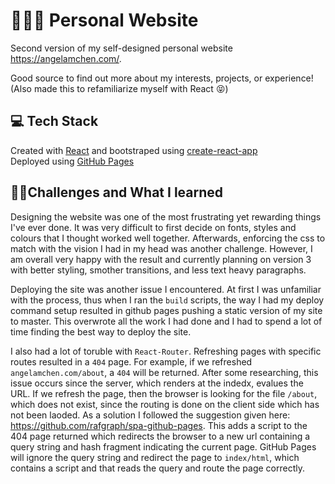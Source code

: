 # 👩🏻‍💻 Personal Website

Second version of my self-designed personal website https://angelamchen.com/. 

Good source to find out more about my interests, projects, or experience! (Also made this to refamiliarize myself with 
React 😝)

## 💻 Tech Stack

Created with [React](https://reactjs.org/) and bootstraped using [create-react-app](https://reactjs.org/docs/create-a-new-react-app.html)\
Deployed using [GitHub Pages](https://pages.github.com/)

## 👩‍🎓Challenges and What I learned

Designing the website was one of the most frustrating yet rewarding things I've ever done. It was very difficult to first decide on fonts, styles and colours that I thought worked well together. Afterwards, enforcing the css to match with the vision I had in my head was another challenge. However, I am overall very happy with the result and currently planning on version 3 with better styling, smother transitions, and less text heavy paragraphs.

Deploying the site was another issue I encountered. At first I was unfamiliar with the process, thus when I ran the `build` scripts, the way I had my deploy command setup resulted in github pages pushing a static version of my site to master. This overwrote all the work I had done and I had to spend a lot of time finding the best way to deploy the site.

I also had a lot of toruble with `React-Router`. Refreshing pages with specific routes resulted in a `404` page. For example, if we refreshed `angelamchen.com/about`, a `404` will be returned. After some researching, this issue occurs since the server, which renders at the indedx, evalues the URL. If we refresh the page, then the browser is looking for the file `/about`, which does not exist, since the routing is done on the client side which has not been laoded. As a solution I followed the suggestion given here: https://github.com/rafgraph/spa-github-pages. This adds a script to the 404 page returned which redirects the browser to a new url containing a query string and hash fragment indicating the current page. GitHub Pages will ignore the query string and redirect the page to `index/html`, which contains a script and that reads the query and route the page correctly.
